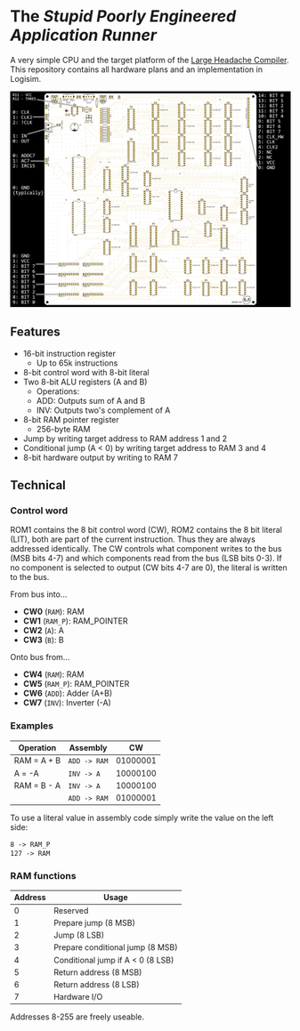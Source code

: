 # The _Stupid Poorly Engineered Application Runner_

A very simple CPU and the target platform of the [Large Headache Compiler](https://github.com/Ryz3D/LHC). This repository contains all hardware plans and an implementation in Logisim.

![SPEAR PCB](step3/spear_pinout.png)

## Features

- 16-bit instruction register
  - Up to 65k instructions
- 8-bit control word with 8-bit literal
- Two 8-bit ALU registers (A and B)
  - Operations:
  - ADD: Outputs sum of A and B
  - INV: Outputs two's complement of A
- 8-bit RAM pointer register
  - 256-byte RAM
- Jump by writing target address to RAM address 1 and 2
- Conditional jump (A < 0) by writing target address to RAM 3 and 4
- 8-bit hardware output by writing to RAM 7

## Technical

### Control word

ROM1 contains the 8 bit control word (CW), ROM2 contains the 8 bit literal (LIT), both are part of the current instruction. Thus they are always addressed identically.
The CW controls what component writes to the bus (MSB bits 4-7) and which components read from the bus (LSB bits 0-3). If no component is selected to output (CW bits 4-7 are 0), the literal is written to the bus.

From bus into...

- **CW0** (`RAM`): RAM
- **CW1** (`RAM_P`): RAM_POINTER
- **CW2** (`A`): A
- **CW3** (`B`): B

Onto bus from...

- **CW4** (`RAM`): RAM
- **CW5** (`RAM_P`): RAM_POINTER
- **CW6** (`ADD`): Adder (A+B)
- **CW7** (`INV`): Inverter (-A)

### Examples

| Operation   | Assembly     | CW       |
| ----------- | ------------ | -------- |
| RAM = A + B | `ADD -> RAM` | 01000001 |
| A = -A      | `INV -> A`   | 10000100 |
| RAM = B - A | `INV -> A`   | 10000100 |
|             | `ADD -> RAM` | 01000001 |

To use a literal value in assembly code simply write the value on the left side:

```
8 -> RAM_P
127 -> RAM
```

### RAM functions

| Address | Usage                             |
| ------- | --------------------------------- |
| 0       | Reserved                          |
| 1       | Prepare jump (8 MSB)              |
| 2       | Jump (8 LSB)                      |
| 3       | Prepare conditional jump (8 MSB)  |
| 4       | Conditional jump if A < 0 (8 LSB) |
| 5       | Return address (8 MSB)            |
| 6       | Return address (8 LSB)            |
| 7       | Hardware I/O                      |

Addresses 8-255 are freely useable.

